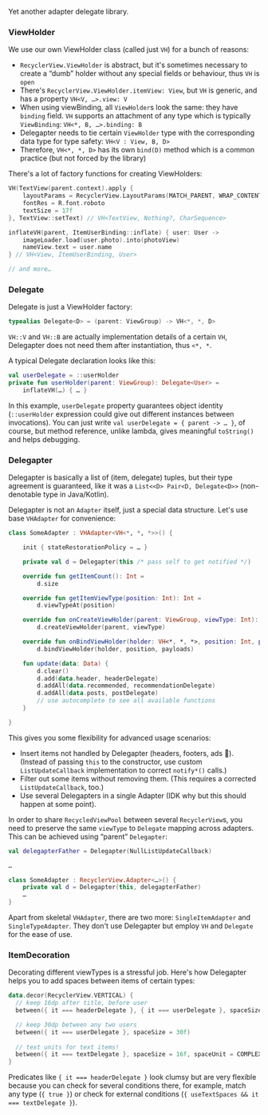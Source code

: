 
Yet another adapter delegate library.

### ViewHolder

We use our own ViewHolder class (called just `VH`) for a bunch of reasons:
* `RecyclerView.ViewHolder` is abstract, but it's sometimes necessary to create a “dumb” holder without any special fields or behaviour, thus `VH` is `open`
* There's `RecyclerView.ViewHolder.itemView: View`, but `VH` is generic, and has a property `VH<V, …>.view: V`
* When using viewBinding, all `ViewHolder`s look the same: they have `binding` field. `VH` supports an attachment of any type which is typically `ViewBinding`: `VH<*, B, …>.binding: B`
* Delegapter needs to tie certain `ViewHolder` type with the corresponding data type for type safety: `VH<V : View, B, D>`
* Therefore, `VH<*, *, D>` has its own `bind(D)` method which is a common practice (but not forced by the library)

There's a lot of factory functions for creating ViewHolders:
```kotlin
VH(TextView(parent.context).apply {
    layoutParams = RecyclerView.LayoutParams(MATCH_PARENT, WRAP_CONTENT)
    fontRes = R.font.roboto
    textSize = 17f
}, TextView::setText) // VH<TextView, Nothing?, CharSequence>

inflateVH(parent, ItemUserBinding::inflate) { user: User ->
    imageLoader.load(user.photo).into(photoView)
    nameView.text = user.name
} // VH<View, ItemUserBinding, User>

// and more…
```

### Delegate

Delegate is just a ViewHolder factory:
```kotlin
typealias Delegate<D> = (parent: ViewGroup) -> VH<*, *, D>
```
`VH::V` and `VH::B` are actually implementation details of a certain `VH`, Delegapter does not need them after instantiation, thus `<*, *`.

A typical Delegate declaration looks like this:
```kotlin
val userDelegate = ::userHolder
private fun userHolder(parent: ViewGroup): Delegate<User> =
    inflateVH(…) { … }
```
In this example, `userDelegate` property guarantees object identity (`::userHolder` expression could give out different instances between invocations). You can just write `val userDelegate = { parent -> … }`, of course, but method reference, unlike lambda, gives meaningful `toString()` and helps debugging.

### Delegapter

Delegapter is basically a list of (item, delegate) tuples, but their type agreement is guaranteed, like it was a `List<<D> Pair<D, Delegate<D>>` (non-denotable type in Java/Kotlin). 

Delegapter is not an `Adapter` itself, just a special data structure. Let's use base `VHAdapter` for convenience:

```kotlin
class SomeAdapter : VHAdapter<VH<*, *, *>>() {

    init { stateRestorationPolicy = … }

    private val d = Delegapter(this /* pass self to get notified */)

    override fun getItemCount(): Int =
        d.size

    override fun getItemViewType(position: Int): Int =
        d.viewTypeAt(position)

    override fun onCreateViewHolder(parent: ViewGroup, viewType: Int): VH<*, *, *> =
        d.createViewHolder(parent, viewType)

    override fun onBindViewHolder(holder: VH<*, *, *>, position: Int, payloads: List<Any>): Unit =
        d.bindViewHolder(holder, position, payloads)

    fun update(data: Data) {
        d.clear()
        d.add(data.header, headerDelegate)
        d.addAll(data.recommended, recommendationDelegate)
        d.addAll(data.posts, postDelegate)
        // use autocomplete to see all available functions
    }

}
```

This gives you some flexibility for advanced usage scenarios:
* Insert items not handled by Delegapter (headers, footers, ads 🤮).
  (Instead of passing `this` to the constructor, use custom `ListUpdateCallback` implementation to correct `notify*()` calls.)
* Filter out some items without removing them.
  (This requires a corrected `ListUpdateCallback`, too.)
* Use several Delegapters in a single Adapter (IDK why but this should happen at some point).

In order to share `RecycledViewPool` between several `RecyclerView`s, you need to preserve the same `viewType` to `Delegate` mapping across adapters. This can be achieved using “parent” `Delegapter`:

```kotlin
val delegapterFather = Delegapter(NullListUpdateCallback)

…

class SomeAdapter : RecyclerView.Adapter<…>() {
    private val d = Delegapter(this, delegapterFather)
    …
}
```

Apart from skeletal `VHAdapter`, there are two more: `SingleItemAdapter` and `SingleTypeAdapter`. They don't use Delegapter but employ `VH` and `Delegate` for the ease of use.

### ItemDecoration

Decorating different viewTypes is a stressful job. Here's how Delegapter helps you to add spaces between items of certain types:

```kotlin
data.decor(RecyclerView.VERTICAL) {
  // keep 16dp after title, before user
  between({ it === headerDelegate }, { it === userDelegate }, spaceSize = 16f)

  // keep 30dp between any two users
  between({ it === userDelegate }, spaceSize = 30f)
  
  // text units for text items!
  between({ it === textDelegate }, spaceSize = 16f, spaceUnit = COMPLEX_UNIT_SP)
}
```

Predicates like `{ it === headerDelegate }` look clumsy but are very flexible because you can check for several conditions there, for example, match any type (`{ true }`) or check for external conditions (`{ useTextSpaces && it === textDelegate }`).
